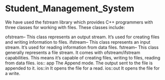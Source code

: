 # Student_Management_System
We have used the fstream library which provides C++ programmers with three classes for working with files. These classes include:

ofstream– This class represents an output stream. It’s used for creating files and writing information to files.
ifstream– This class represents an input stream. It’s used for reading information from data files.
fstream– This class generally represents a file stream. It comes with ofstream/ifstream capabilities. This means it’s capable of creating files, writing to files, reading from data files. 
ios:: app	The Append mode. The output sent to the file is appended to it.
ios::in	It opens the file for a read.
ios::out	It opens the file for a write.

